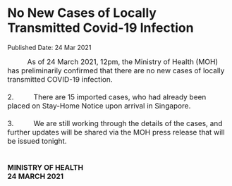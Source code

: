 <html>
    <meta http-equiv="Content-Type" content="text/html; charset=utf-8"/>
    <meta charset="utf-8"/>
    <title>No New Cases of Locally Transmitted Covid-19 Infection</title>
    <body><h1>No New Cases of Locally Transmitted Covid-19 Infection</h1>
    <p>Published Date: 24 Mar 2021</p> <p align="center" style="text-align: left;"><span style="font-size: 16px;">&nbsp; &nbsp; &nbsp; &nbsp; &nbsp;&nbsp;</span><span style="text-align: left;"><span style="font-size: 16px;">As of 24 March 2021, 12pm, the Ministry of Health (MOH) has preliminarily confirmed that there are no new cases of locally transmitted COVID-19 infection.<br><br>2.&nbsp; &nbsp; &nbsp; &nbsp; &nbsp; There are 15 imported cases, who had already been placed on Stay-Home Notice upon arrival in Singapore.<br><br>3.&nbsp; &nbsp; &nbsp; &nbsp; &nbsp; We are still working through the details of the cases, and further updates will be shared via the MOH press release that will be issued tonight.<br><strong><br><br>MINISTRY OF HEALTH<br>24 MARCH 2021</strong></span></span><br></p></body>
</html>